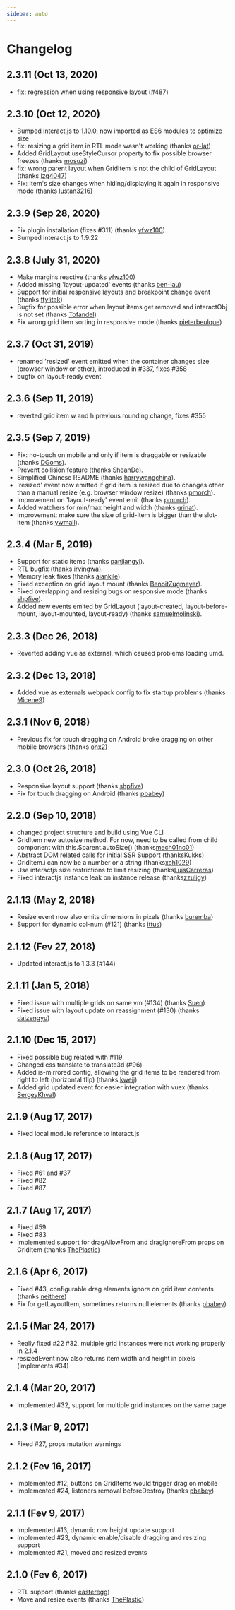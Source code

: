 ```yaml
---
sidebar: auto
---
```

# Changelog

## 2.3.11 (Oct 13, 2020)

* fix: regression when using responsive layout (#487)

## 2.3.10 (Oct 12, 2020)

* Bumped interact.js to 1.10.0, now imported as ES6 modules to optimize size 
* fix: resizing a grid item in RTL mode wasn't working (thanks [or-lat](https://github.com/or-lat)) 
* Added GridLayout.useStyleCursor property to fix possible browser freezes (thanks [mosuzi](https://github.com/mosuzi)) 
* fix: wrong parent layout when GridItem is not the child of GridLayout (thanks [lzq4047](https://github.com/lzq4047)) 
* Fix: Item's size changes when hiding/displaying it again in responsive mode (thanks [lustan3216](https://github.com/lustan3216)) 

## 2.3.9 (Sep 28, 2020)

* Fix plugin installation (fixes #311) (thanks [yfwz100](https://github.com/yfwz100))
* Bumped interact.js to 1.9.22

## 2.3.8 (July 31, 2020)

* Make margins reactive (thanks [yfwz100](https://github.com/yfwz100))
* Added missing 'layout-updated' events (thanks [ben-lau](https://github.com/ben-lau))
* Support for initial responsive layouts and breakpoint change event (thanks [ftylitak](https://github.com/ftylitak))
* Bugfix for possible error when layout items get removed and interactObj is not set (thanks [Tofandel](https://github.com/Tofandel))
* Fix wrong grid item sorting in responsive mode (thanks [pieterbeulque](https://github.com/pieterbeulque))

## 2.3.7 (Oct 31, 2019)

* renamed 'resized' event emitted when the container changes size (browser window or other), introduced in #337, fixes #358 
* bugfix on layout-ready event

## 2.3.6 (Sep 11, 2019)

* reverted grid item w and h previous rounding change, fixes #355

## 2.3.5 (Sep 7, 2019)

* Fix: no-touch on mobile and only if item is draggable or resizable (thanks [DGoms](https://github.com/DGoms)).
* Prevent collision feature (thanks [SheanDe](https://github.com/SheanDe)).
* Simplified Chinese README (thanks [harrywangchina](https://github.com/harrywangchina)).
* 'resized' event now emitted if grid item is resized due to changes other than a manual resize (e.g. browser window resize) (thanks [pmorch](https://github.com/pmorch)).
* Improvement on 'layout-ready' event emit (thanks [pmorch](https://github.com/pmorch)).
* Added watchers for min/max height and width (thanks [grinat](https://github.com/grinat)).
* Improvement: make sure the size of grid-item is bigger than the slot-item (thanks [ywmail](https://github.com/ywmail)).

## 2.3.4 (Mar 5, 2019)

* Support for static items (thanks [panjiangyi](https://github.com/panjiangyi)).
* RTL bugfix (thanks [irvingwa](https://github.com/irvingwa)).
* Memory leak fixes (thanks [aiankile](https://github.com/aiankile)).
* Fixed exception on grid layout mount (thanks [BenoitZugmeyer](https://github.com/BenoitZugmeyer)).
* Fixed overlapping and resizing bugs on responsive mode (thanks [shpfive](https://github.com/shpfive)).
* Added new events emited by GridLayout (layout-created, layout-before-mount, layout-mounted, layout-ready) (thanks [samuelmolinski](https://github.com/samuelmolinski)).

## 2.3.3 (Dec 26, 2018)

* Reverted adding vue as external, which caused problems loading umd.

## 2.3.2 (Dec 13, 2018)

* Added vue as externals webpack config to fix startup problems (thanks [Micene9](https://github.com/Micene09))

## 2.3.1 (Nov 6, 2018)

* Previous fix for touch dragging on Android broke dragging on other mobile browsers (thanks [onx2](https://github.com/onx2))


## 2.3.0 (Oct 26, 2018)

* Responsive layout support (thanks [shpfive](https://github.com/shpfive))
* Fix for touch dragging on Android (thanks [pbabey](https://github.com/pbabey))

## 2.2.0 (Sep 10, 2018)

* changed project structure and build using Vue CLI
* GridItem new autosize method. For now, need to be called from child component with this.$parent.autoSize() (thanks[mech01nc01](https://github.com/mech01nc01)) 
* Abstract DOM related calls for initial SSR Support (thanks[Kukks](https://github.com/Kukks)) 
* GridItem.i can now be a number or a string (thanks[xch1029](https://github.com/xch1029)) 
* Use interactjs size restrictions to limit resizing (thanks[LuisCarreras](https://github.com/LuisCarreras)) 
* Fixed interactjs instance leak on instance release (thanks[zzuligy](https://github.com/zzuligy)) 

## 2.1.13 (May 2, 2018)

* Resize event now also emits dimensions in pixels (thanks [buremba](https://github.com/buremba)) 
* Support for dynamic col-num (#121) (thanks [ittus](https://github.com/ittus)) 

## 2.1.12 (Fev 27, 2018)

* Updated interact.js to 1.3.3 (#144) 

## 2.1.11 (Jan 5, 2018)

* Fixed issue with multiple grids on same vm (#134) (thanks [Suen](https://github.com/sunzongzheng))
* Fixed issue with layout update on reassignment (#130) (thanks [daizengyu](https://github.com/daizengyu123))

## 2.1.10 (Dec 15, 2017)

* Fixed possible bug related with #119
* Changed css translate to translate3d (#96)
* Added is-mirrored config, allowing the grid items to be rendered from right to left (horizontal flip) (thanks [kweij](https://github.com/kweij))
* Added grid updated event for easier integration with vuex (thanks [SergeyKhval](https://github.com/SergeyKhval))

## 2.1.9 (Aug 17, 2017)

* Fixed local module reference to interact.js

## 2.1.8 (Aug 17, 2017)

* Fixed #61 and #37
* Fixed #82
* Fixed #87

## 2.1.7 (Aug 17, 2017)

* Fixed #59
* Fixed #83
* Implemented support for dragAllowFrom and dragIgnoreFrom props on GridItem (thanks [ThePlastic](https://github.com/ThePlastic))

## 2.1.6 (Apr 6, 2017)

* Fixed #43, configurable drag elements ignore on grid item contents (thanks [neithere](https://github.com/neithere)) 
* Fix for getLayoutItem, sometimes returns null elements (thanks [pbabey](https://github.com/pbabey))

## 2.1.5 (Mar 24, 2017)

* Really fixed #22 #32, multiple grid instances were not working properly in 2.1.4
* resizedEvent now also returns item width and height in pixels (implements #34)


## 2.1.4 (Mar 20, 2017)

* Implemented #32, support for multiple grid instances on the same page

## 2.1.3 (Mar 9, 2017)

* Fixed #27, props mutation warnings


## 2.1.2 (Fev 16, 2017)

* Implemented #12, buttons on GridItems would trigger drag on mobile
* Implemented #24, listeners removal beforeDestroy (thanks [pbabey](https://github.com/pbabey))


## 2.1.1 (Fev 9, 2017)

* Implemented #13, dynamic row height update support
* Implemented #23, dynamic enable/disable dragging and resizing support
* Implemented #21, moved and resized events


## 2.1.0 (Fev 6, 2017)

* RTL support (thanks [easteregg](https://github.com/easteregg))
* Move and resize events (thanks [ThePlastic](https://github.com/ThePlastic))
